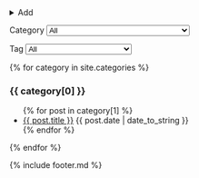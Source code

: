 ---
---
<details>
  <summary>Add</summary>
  <script>
    function editor(){
      const category = document.getElementById('category').value.toLowerCase().replace(/[^a-zA-Z0-9]+/g,'-');
      const date = "{{ site.time | date: '%Y-%m-%d-' }}";
      const title = document.getElementById('title').value.toLowerCase().replace(/[^a-zA-Z0-9]+/g,'-');
      const tags = document.getElementById('tags').value;
      const url='{{ site.github.repository_url }}/new/main?filename=' + category + '/_posts/' + date + title + '.md&value=---%0Atags:%20[' + tags + ']%0A---%0A';
      location = url;
      return true
    };
  </script>
  <form onsubmit='editor()'>
    <input id=title placeholder=Title required>
    <input id=category placeholder=Category required>
    <input id=tags placeholder=Tags>
    <input type=submit value=Editor>
  </form>
</details>
<p> </p>

Category <select name="category" id="category">
    <option value="all">All</option>
    {% assign sorted_categories = site.categories | sort %}{% for category in sorted_categories %}<option value="{{ category[0] }}">{{ category[0] }} ({{ category[1] | size }})</option>{% endfor %}
</select>

Tag <select name="tag" id="tag">
    <option value="all">All</option>
    {% assign sorted_tags = site.tags | sort %}{% for tag in sorted_tags %}<option value="{{ tag[0] }}">{{ tag[0] }} ({{ tag[1] | size }})</option>{% endfor %}
</select>

<script>
  document.querySelectorAll('select').forEach(select => {
    select.onchange = (e) => {
      const value = e.target.value;
      const id = e.target.id;
      if (value == 'all') {
        document.querySelectorAll('[' + id + ']').forEach(el => el.style.display = 'revert');
      } else {
        document.querySelectorAll('[' + id + ']').forEach(el => el.style.display = 'none');
        document.querySelectorAll('[' + id + '="' + value + '"]').forEach(el => el.style.display = 'revert')
      }
    }
  });
</script>

{% for category in site.categories %}<div category='{{ category[0] }}' tags='{{ category[1] | map: "tags" | join: " " }}'><h3>{{ category[0] }}</h3><ul>
{% for post in category[1] %}<li tag='{{ post.tags | join: " " }}'> <a href='{{ post.url | absolute_url }}'>{{ post.title }}</a> {{ post.date | date_to_string }}</li>
{% endfor %}</ul></div>
{% endfor %}

{% include footer.md %}
